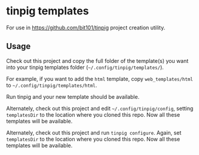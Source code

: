 # tinpig templates

For use in https://github.com/bit101/tinpig project creation utility.

## Usage

Check out this project and copy the full folder of the template(s) you want into your tinpig templates folder (`~/.config/tinpig/templates/`).

For example, if you want to add the `html` template, copy `web_templates/html` to `~/.config/tinpig/templates/html`.

Run tinpig and your new template should be available.

Alternately, check out this project and edit `~/.config/tinpig/config`, setting `templatesDir` to the location where you cloned this repo. Now all these templates will be available.

Alternately, check out this project and run `tinpig configure`. Again, set `templatesDir` to the location where you cloned this repo. Now all these templates will be available.
